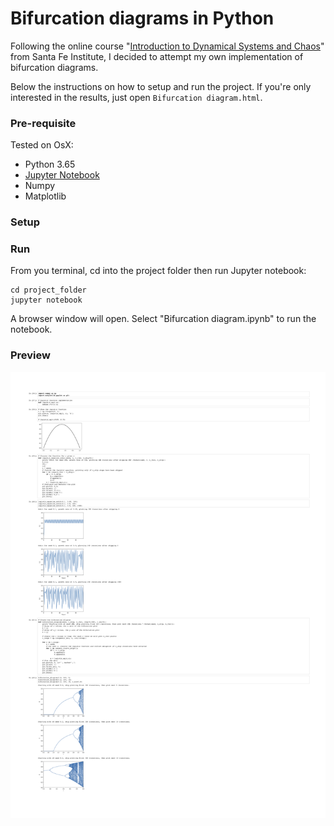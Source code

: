 # Bifurcation diagrams in Python

Following the online course "[Introduction to Dynamical Systems and Chaos](https://www.complexityexplorer.org/courses/91-introduction-to-dynamical-systems-and-chaos)" from Santa Fe Institute, I decided to attempt my own implementation of bifurcation diagrams.

Below the instructions on how to setup and run the project. If you're only interested in the results, just open `Bifurcation diagram.html`.

### Pre-requisite

Tested on OsX:
- Python 3.65
- [Jupyter Notebook](http://jupyter.org/)
- Numpy
- Matplotlib

### Setup

### Run

From you terminal, cd into the project folder then run Jupyter notebook:

```
cd project_folder
jupyter notebook
```

A browser window will open. Select "Bifurcation diagram.ipynb" to run the notebook.

### Preview

![Notebeook preview](/Bifurcation_diagram.png)
